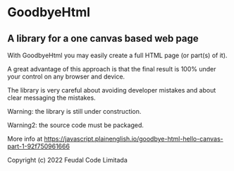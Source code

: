 
# GoodbyeHtml 
A library for a one canvas based web page 
-----------------------------------------


With GoodbyeHtml you may easily create a full HTML page (or part(s) of it).
 
A great advantage of this approach is that the final result is 100% under your control on any browser and device.

The library is very careful about avoiding developer mistakes and about clear messaging the mistakes.


Warning: the library is still under construction.

Warning2: the source code must be packaged.


More info at https://javascript.plainenglish.io/goodbye-html-hello-canvas-part-1-92f750961666



Copyright (c) 2022 Feudal Code Limitada

